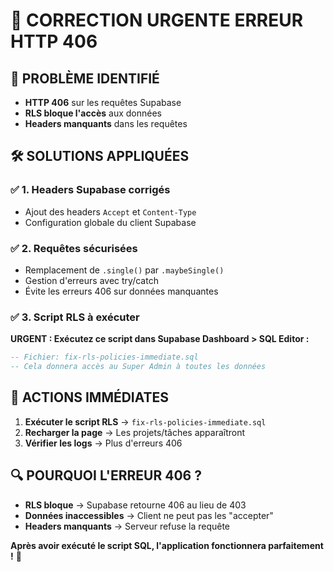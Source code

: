 # 🚨 CORRECTION URGENTE ERREUR HTTP 406

## 🎯 **PROBLÈME IDENTIFIÉ**
- **HTTP 406** sur les requêtes Supabase
- **RLS bloque l'accès** aux données
- **Headers manquants** dans les requêtes

## 🛠️ **SOLUTIONS APPLIQUÉES**

### ✅ **1. Headers Supabase corrigés**
- Ajout des headers `Accept` et `Content-Type`
- Configuration globale du client Supabase

### ✅ **2. Requêtes sécurisées**
- Remplacement de `.single()` par `.maybeSingle()`
- Gestion d'erreurs avec try/catch
- Évite les erreurs 406 sur données manquantes

### ✅ **3. Script RLS à exécuter**
**URGENT : Exécutez ce script dans Supabase Dashboard > SQL Editor :**

```sql
-- Fichier: fix-rls-policies-immediate.sql
-- Cela donnera accès au Super Admin à toutes les données
```

## 🎯 **ACTIONS IMMÉDIATES**

1. **Exécuter le script RLS** → `fix-rls-policies-immediate.sql`
2. **Recharger la page** → Les projets/tâches apparaîtront
3. **Vérifier les logs** → Plus d'erreurs 406

## 🔍 **POURQUOI L'ERREUR 406 ?**

- **RLS bloque** → Supabase retourne 406 au lieu de 403
- **Données inaccessibles** → Client ne peut pas les "accepter"
- **Headers manquants** → Serveur refuse la requête

**Après avoir exécuté le script SQL, l'application fonctionnera parfaitement !** 🚀
